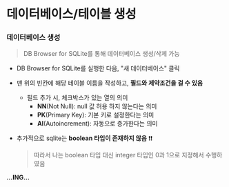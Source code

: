 # 데이터베이스/테이블 생성

### 데이터베이스 생성
> DB Browser for SQLite를 통해 데이터베이스 생성/삭제 가능 


+ DB Browser for SQLite를 실행한 다음, "새 데이터베이스" 클릭
+ 맨 위의 빈칸에 해당 테이블 이름을 작성하고, **필드와 제약조건을 걸 수 있음**
   + 필드 추가 시, 체크박스가 있는 열의 의미
      + **NN**(Not Null): null 값 허용 하지 않는다는 의미
      + **PK**(Primary Key): 기본 키로 설정한다는 의미
      + **AI**(Autoincrement): 자동으로 증가한다는 의미

+ 추가적으로 sqlite는 **boolean 타입이 존재하지 않음** ❗❗
   > 따라서 나는 boolean 타입 대신 integer 타입인 0과 1으로 지정해서 수행하였음




**...ING...**   
